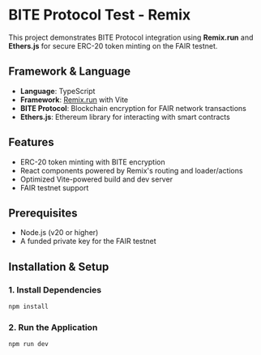 # BITE Protocol Test - Remix

This project demonstrates BITE Protocol integration using **Remix.run** and **Ethers.js** for secure ERC-20 token minting on the FAIR testnet.

## Framework & Language

- **Language**: TypeScript
- **Framework**: [Remix.run](https://remix.run/) with Vite
- **BITE Protocol**: Blockchain encryption for FAIR network transactions
- **Ethers.js**: Ethereum library for interacting with smart contracts

## Features

- ERC-20 token minting with BITE encryption
- React components powered by Remix's routing and loader/actions
- Optimized Vite-powered build and dev server
- FAIR testnet support

## Prerequisites

- Node.js (v20 or higher)
- A funded private key for the FAIR testnet

## Installation & Setup

### 1. Install Dependencies
```bash
npm install
```

### 2. Run the Application
```bash
npm run dev
```
